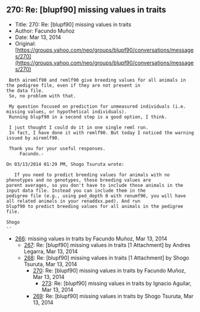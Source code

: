## 270: Re: [blupf90] missing values in traits

- Title: 270: Re: [blupf90] missing values in traits
- Author: Facundo Muñoz
- Date: Mar 13, 2014
- Original: [https://groups.yahoo.com/neo/groups/blupf90/conversations/messages/270](https://groups.yahoo.com/neo/groups/blupf90/conversations/messages/270)

```
 Both airemlf90 and remlf90 give breeding values for all animals in the pedigree file, even if they are not present in
the data file.
 So, no problem with that.

 My question focused on prediction for unmeasured individuals (i.e. missing values, or hypothetical individuals).
 Running blupf90 in a second step is a good option, I think.

 I just thought I could do it in one single reml run.
 In fact, I have done it with remlf90. But today I noticed the warning issued by airemlf90.

 Thank you for your useful responses.
	 Facundo.-

On 03/13/2014 01:29 PM, Shogo Tsuruta wrote:

   If you need to predict breeding values for animals with no phenotypes and no genotypes, those breeding values are
parent averages, so you don't have to include those animals in the input data file. Instead you can include them in the
pedigree file (e.g., using ped_depth 0 with renumf90, you will have all related animals in your renaddxx.ped). And run
blupf90 to predict breeding values for all animals in the pedigree file.

Shogo
-- 
```

- [266](0266.md): missing values in traits by Facundo Muñoz, Mar 13, 2014
    - [267](0267.md): Re: [blupf90] missing values in traits [1 Attachment] by Andres Legarra, Mar 13, 2014
    - [268](0268.md): Re: [blupf90] missing values in traits [1 Attachment] by Shogo Tsuruta, Mar 13, 2014
        - [270](0270.md): Re: [blupf90] missing values in traits by Facundo Muñoz, Mar 13, 2014
            - [273](0273.md): Re: [blupf90] missing values in traits by Ignacio Aguilar, Mar 13, 2014
        - [269](0269.md): Re: [blupf90] missing values in traits by Shogo Tsuruta, Mar 13, 2014
